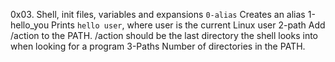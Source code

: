 0x03. Shell, init files, variables and expansions
`0-alias` Creates an alias
 1-hello_you  Prints `hello user`, where user is the current Linux user
 2-path   Add /action to the PATH. /action should be the last directory the shell looks into when looking for a program
 3-Paths  Number of directories in the PATH.
